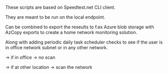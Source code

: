 These scripts are based on Speedtest.net CLI client.

They are meant to be run on the local endpoint.

Can be combined to export the reseults to f.ex Azure blob storage with AzCopy exports to create a home network monitoring solution.

Along with adding periodic daily task scheduler checks to see if the user is in office network subnet or in any other network.

  -> if in office -> no scan
  
  -> if at other location -> scan the network
